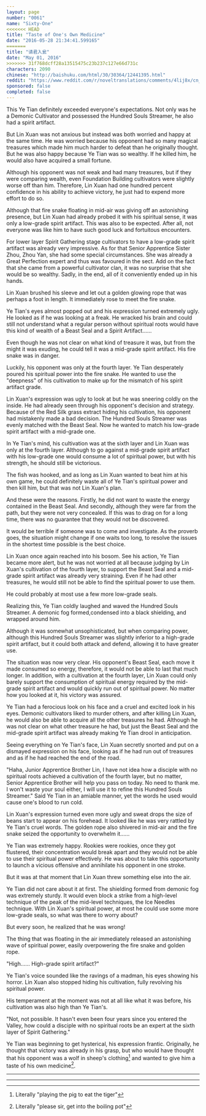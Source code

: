 ```yaml
---
layout: page
number: "0061"
name: "Sixty-One"
<<<<<<< HEAD
title: "Taste of One's Own Medicine"
date: "2016-05-28 21:34:41.599165"
=======
title: "请君入瓮"
date: "May 01, 2016"
>>>>>>> 31f768dcff28a13515475c23b237c127e66d731c
characters: 2090
chinese: "http://baishuku.com/html/30/30364/12441395.html"
reddit: "https://www.reddit.com/r/noveltranslations/comments/4lij8x/cn_tempered_immortal_chapter_0061/"
sponsored: false
completed: false
---
```


This Ye Tian definitely exceeded everyone's expectations. Not only was he a Demonic Cultivator and possessed the Hundred Souls Streamer, he also had a spirit artifact.

But Lin Xuan was not anxious but instead was both worried and happy at the same time. He was worried because his opponent had so many magical treasures which made him much harder to defeat than he originally thought. But he was also happy because Ye Tian was so wealthy. If he killed him, he would also have acquired a small fortune.

Although his opponent was not weak and had many treasures, but if they were comparing wealth, even Foundation Building cultivators were slightly worse off than him. Therefore, Lin Xuan had one hundred percent confidence in his ability to achieve victory, he just had to expend more effort to do so.

Although that fire snake floating in mid-air was giving off an astonishing presence, but Lin Xuan had already probed it with his spiritual sense, it was only a low-grade spirit artifact. This was also to be expected. After all, not everyone was like him to have such good luck and fortuitous encounters.

For lower layer Spirit Gathering stage cultivators to have a low-grade spirit artifact was already very impressive. As for that Senior Apprentice Sister Zhou, Zhou Yan, she had some special circumstances. She was already a Great Perfection expert and thus was favoured in the sect. Add on the fact that she came from a powerful cultivator clan, it was no surprise that she would be so wealthy. Sadly, in the end, all of it conveniently ended up in his hands.

Lin Xuan brushed his sleeve and let out a golden glowing rope that was perhaps a foot in length. It immediately rose to meet the fire snake.

Ye Tian's eyes almost popped out and his expression turned extremely ugly. He looked as if he was looking at a freak. He wracked his brain and could still not understand what a regular person without spiritual roots would have this kind of wealth of a Beast Seal and a Spirit Artifact......

Even though he was not clear on what kind of treasure it was, but from the might it was exuding, he could tell it was a mid-grade spirit artifact. His fire snake was in danger.

Luckily, his opponent was only at the fourth layer. Ye Tian desperately poured his spiritual power into the fire snake. He wanted to use the "deepness" of his cultivation to make up for the mismatch of his spirit artifact grade.

Lin Xuan's expression was ugly to look at but he was sneering coldly on the inside. He had already seen through his opponent's decision and strategy. Because of the Red Silk grass extract hiding his cultivation, his opponent had mistakenly made a bad decision. The Hundred Souls Streamer was evenly matched with the Beast Seal. Now he wanted to match his low-grade spirit artifact with a mid-grade one.

In Ye Tian's mind, his cultivation was at the sixth layer and Lin Xuan was only at the fourth layer. Although to go against a mid-grade spirit artifact with his low-grade one would consume a lot of spiritual power, but with his strength, he should still be victorious.

The fish was hooked, and as long as Lin Xuan wanted to beat him at his own game, he could definitely waste all of Ye Tian's spiritual power and then kill him, but that was not Lin Xuan's plan.

And these were the reasons. Firstly, he did not want to waste the energy contained in the Beast Seal. And secondly, although they were far from the path, but they were not very concealed. If this was to drag on for a long time, there was no guarantee that they would not be discovered.

It would be terrible if someone was to come and investigate. As the proverb goes, the situation might change if one waits too long, to resolve the issues in the shortest time possible is the best choice.

Lin Xuan once again reached into his bosom. See his action, Ye Tian became more alert, but he was not worried at all because judging by Lin Xuan's cultivation of the fourth layer, to support the Beast Seal and a mid-grade spirit artifact was already very straining. Even if he had other treasures, he would still not be able to find the spiritual power to use them.

He could probably at most use a few more low-grade seals.

Realizing this, Ye Tian coldly laughed and waved the Hundred Souls Streamer. A demonic fog formed,condensed into a black shielding, and wrapped around him.

Although it was somewhat unsophisticated, but when comparing power, although this Hundred Souls Streamer was slightly inferior to a high-grade spirit artifact, but it could both attack and defend, allowing it to have greater use.

The situation was now very clear. His opponent's Beast Seal, each move it made consumed so energy, therefore, it would not be able to last that much longer. In addition, with a cultivation at the fourth layer, Lin Xuan could only barely support the consumption of spiritual energy required by the mid-grade spirit artifact and would quickly run out of spiritual power. No matter how you looked at it, his victory was assured.

Ye Tian had a ferocious look on his face and a cruel and excited look in his eyes. Demonic cultivators liked to murder others, and after killing Lin Xuan, he would also be able to acquire all the other treasures he had. Although he was not clear on what other treasure he had, but just the Beast Seal and the mid-grade spirit artifact was already making Ye Tian drool in anticipation.

Seeing everything on Ye Tian's face, Lin Xuan secretly snorted and put on a dismayed expression on his face, looking as if he had run out of treasures and as if he had reached the end of the road.

"Haha, Junior Apprentice Brother Lin, I have not idea how a disciple with no spiritual roots achieved a cultivation of the fourth layer, but no matter, Senior Apprentice Brother will help you pass on today. No need to thank me. I won't waste your soul either, I will use it to refine this Hundred Souls Streamer." Said Ye Tian in an amiable manner, yet the words he used would cause one's blood to run cold.

Lin Xuan's expression turned even more ugly and sweat drops the size of beans start to appear on his forehead. It looked like he was very rattled by Ye Tian's cruel words. The golden rope also shivered in mid-air and the fire snake seized the opportunity to overwhelm it......

Ye Tian was extremely happy. Rookies were rookies, once they got flustered, their concentration would break apart and they would not be able to use their spiritual power effectively. He was about to take this opportunity to launch a vicious offensive and annihilate his opponent in one stroke.

But it was at that moment that Lin Xuan threw something else into the air.

Ye Tian did not care about it at first. The shielding formed from demonic fog was extremely sturdy. It would even block a strike from a high-level technique of the peak of the mid-level techniques, the Ice Needles technique. With Lin Xuan's spiritual power, at most he could use some more low-grade seals, so what was there to worry about?

But every soon, he realized that he was wrong!

The thing that was floating in the air immediately released an astonishing wave of spiritual power, easily overpowering the fire snake and golden rope.

"High...... High-grade spirit artifact?"

Ye Tian's voice sounded like the ravings of a madman, his eyes showing his horror. Lin Xuan also stopped hiding his cultivation, fully revolving his spiritual power.

His temperament at the moment was not at all like what it was before, his cultivation was also high than Ye Tian's.

"Not, not possible. It hasn't even been four years since you entered the Valley, how could a disciple with no spiritual roots be an expert at the sixth layer of Spirit Gathering."

Ye Tian was beginning to get hysterical, his expression frantic. Originally, he thought that victory was already in his grasp, but who would have thought that his opponent was a wolf in sheep's clothing[^1] and wanted to give him a taste of his own medicine[^2].

- - -
- - -

[^1]: Literally "playing the pig to eat the tiger"

[^2]: Literally "please sir, get into the boiling pot"


